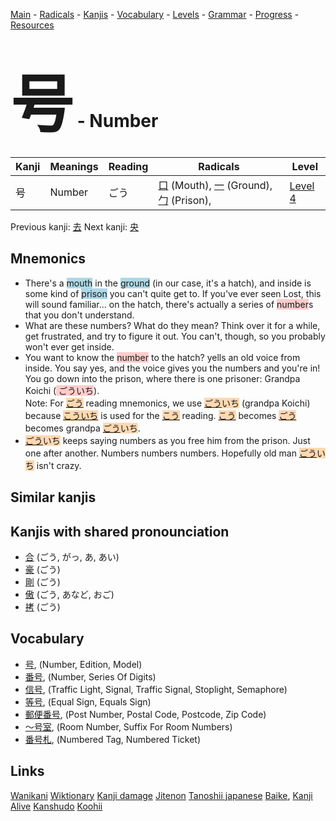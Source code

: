 <style> bigfont {font-size: 100px}</style>
[Main](../README.md) -
[Radicals](../radicals.md) -
[Kanjis](../kanjis.md) -
[Vocabulary](../vocabulary.md) -
[Levels](../levels.md) -
[Grammar](../grammar.md) - 
[Progress](../progress.md) -
[Resources](../resources.md)
# <bigfont> 号</bigfont> - Number 

| Kanji | Meanings | Reading | Radicals | Level |
| --- | --- | --- | --- | --- |
| 号 | Number | ごう | [口](../radicals/口.md) (Mouth), [一](../radicals/一.md) (Ground), [勹](../radicals/勹.md) (Prison),  | [Level 4](../levels/wk_level4.md) |

Previous kanji: [去](去.md) Next kanji: [央](央.md) 

## Mnemonics
 * There's a <span style="background-color:#ADD8E6"> mouth</span> in the <span style="background-color:#ADD8E6"> ground</span> (in our case, it's a hatch), and inside is some kind of <span style="background-color:#ADD8E6"> prison</span> you can't quite get to. If you've ever seen Lost, this will sound familiar... on the hatch, there's actually a series of <span style="background-color:#ffcccb"> number</span>s that you don't understand.
* What are these numbers? What do they mean? Think over it for a while, get frustrated, and try to figure it out. You can't, though, so you probably won't ever get inside.
* You want to know the <span style="background-color:#ffcccb"> number</span> to the hatch? yells an old voice from inside. You say yes, and the voice gives you the numbers and you're in! You go down into the prison, where there is one prisoner: Grandpa Koichi (<span style="background-color:#ffcccb"> ごういち</span>).<br />Note: For <span style="background-color:#fed8b1"> [ごう](https://jisho.org/search/ごう)</span> reading mnemonics, we use <span style="background-color:#fed8b1"> [ごう](https://jisho.org/search/ごう)いち</span> (grandpa Koichi) because <span style="background-color:#fed8b1"> [こういち]([こう](https://jisho.org/search/こう)いち)</span> is used for the <span style="background-color:#fed8b1"> [こう](https://jisho.org/search/こう)</span> reading. <span style="background-color:#fed8b1"> [こう](https://jisho.org/search/こう)</span> becomes <span style="background-color:#fed8b1"> [ごう](https://jisho.org/search/ごう)</span> becomes grandpa <span style="background-color:#fed8b1"> [ごう](https://jisho.org/search/ごう)いち</span>.
* <span style="background-color:#fed8b1"> [ごう](https://jisho.org/search/ごう)いち</span> keeps saying numbers as you free him from the prison. Just one after another. Numbers numbers numbers. Hopefully old man <span style="background-color:#fed8b1"> [ごう](https://jisho.org/search/ごう)いち</span> isn't crazy.


## Similar kanjis
 


## Kanjis with shared pronounciation
 * [合](合.md) (ごう, がっ, あ, あい)
* [豪](豪.md) (ごう)
* [剛](剛.md) (ごう)
* [傲](傲.md) (ごう, あなど, おご)
* [拷](拷.md) (ごう)



## Vocabulary
 * [号](../vocabulary/号.md), (Number, Edition, Model)
* [番号](../vocabulary/号.md), (Number, Series Of Digits)
* [信号](../vocabulary/号.md), (Traffic Light, Signal, Traffic Signal, Stoplight, Semaphore)
* [等号](../vocabulary/号.md), (Equal Sign, Equals Sign)
* [郵便番号](../vocabulary/号.md), (Post Number, Postal Code, Postcode, Zip Code)
* [〜号室](../vocabulary/号.md), (Room Number, Suffix For Room Numbers)
* [番号札](../vocabulary/号.md), (Numbered Tag, Numbered Ticket)




## Links 


[Wanikani](https://www.wanikani.com/kanji/号)
[Wiktionary](https://en.wiktionary.org/wiki/号)
[Kanji damage](http://www.kanjidamage.com/kanji/search?utf8=✓&q=号)
[Jitenon](https://jitenon.com/kanji/号)
[Tanoshii japanese](https://www.tanoshiijapanese.com/dictionary/kanji.cfm?k=号)
[Baike](https://baike.baidu.com/item/号),
[Kanji Alive](https://app.kanjialive.com/号)
[Kanshudo](https://www.kanshudo.com/searchmn?q=号)
[Koohii](https://kanji.koohii.com/study/kanji/号)
